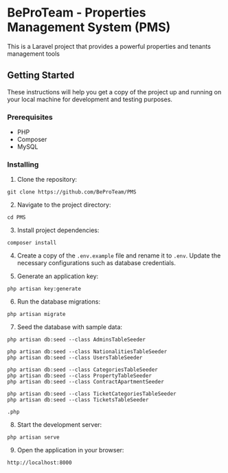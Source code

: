 # BeProTeam - Properties Management System (PMS)

This is a Laravel project that provides a powerful properties and tenants management tools

## Getting Started

These instructions will help you get a copy of the project up and running on your local machine for development and testing purposes.

### Prerequisites

- PHP
- Composer
- MySQL

### Installing

1. Clone the repository:

```
git clone https://github.com/BeProTeam/PMS
```

2. Navigate to the project directory:

```
cd PMS
```

3. Install project dependencies:

```
composer install
```

4. Create a copy of the `.env.example` file and rename it to `.env`. Update the necessary configurations such as database credentials.

5. Generate an application key:

```
php artisan key:generate
```

6. Run the database migrations:

```
php artisan migrate
```

7. Seed the database with sample data:

```
php artisan db:seed --class AdminsTableSeeder

php artisan db:seed --class NationalitiesTableSeeder
php artisan db:seed --class UsersTableSeeder

php artisan db:seed --class CategoriesTableSeeder
php artisan db:seed --class PropertyTableSeeder
php artisan db:seed --class ContractApartmentSeeder

php artisan db:seed --class TicketCategoriesTableSeeder
php artisan db:seed --class TicketsTableSeeder

.php

```

8. Start the development server:

```
php artisan serve
```

9. Open the application in your browser:

```
http://localhost:8000
```
